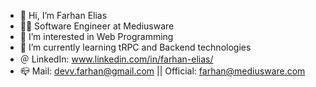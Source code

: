 - 👋 Hi, I’m Farhan Elias
- 🧑‍💻 Software Engineer at Mediusware
- 👀 I’m interested in Web Programming
- 🌱 I’m currently learning tRPC and Backend technologies
- ＠ LinkedIn: www.linkedin.com/in/farhan-elias/  
- 📪 Mail: devv.farhan@gmail.com || Official: farhan@mediusware.com


<!---
faarhaan10/faarhaan10 is a ✨ special ✨ repository because its `README.md` (this file) appears on your GitHub profile.
You can click the Preview link to take a look at your changes.
--->
